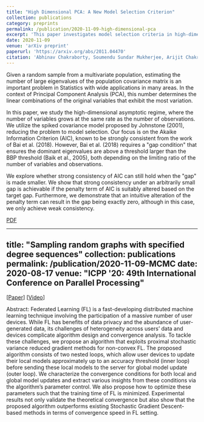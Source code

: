 ```yaml
---
title: "High Dimensional PCA: A New Model Selection Criterion"
collection: publications
category: preprints
permalink: /publication/2020-11-09-high-dimensional-pca
excerpt: 'This paper investigates model selection criteria in high-dimensional PCA, focusing on the Akaike Information Criterion (AIC) and its consistency under varying conditions of eigenvalue separation.'
date: 2020-11-09
venue: 'arXiv preprint'
paperurl: 'https://arxiv.org/abs/2011.04470'
citation: 'Abhinav Chakraborty, Soumendu Sundar Mukherjee, Arijit Chakrabarti. (2020). "High Dimensional PCA: A New Model Selection Criterion." <i>arXiv preprint arXiv:2011.04470</i>.'
---
```


Given a random sample from a multivariate population, estimating the number of large eigenvalues of the population covariance matrix is an important problem in Statistics with wide applications in many areas. In the context of Principal Component Analysis (PCA), this number determines the linear combinations of the original variables that exhibit the most variation.

In this paper, we study the high-dimensional asymptotic regime, where the number of variables grows at the same rate as the number of observations. We utilize the spiked covariance model proposed by Johnstone (2001), reducing the problem to model selection. Our focus is on the Akaike Information Criterion (AIC), known to be strongly consistent from the work of Bai et al. (2018). However, Bai et al. (2018) requires a "gap condition" that ensures the dominant eigenvalues are above a threshold larger than the BBP threshold (Baik et al., 2005), both depending on the limiting ratio of the number of variables and observations.

We explore whether strong consistency of AIC can still hold when the "gap" is made smaller. We show that strong consistency under an arbitrarily small gap is achievable if the penalty term of AIC is suitably altered based on the target gap. Furthermore, we demonstrate that an intuitive alteration of the penalty term can result in the gap being exactly zero, although in this case, we only achieve weak consistency.

[PDF](https://arxiv.org/abs/2011.04470)



---
title: "Sampling random graphs with specified degree sequences"
collection: publications
permalink: /publication/2020-11-09-MCMC
date: 2020-08-17
venue: "ICPP '20: 49th International Conference on Parallel Processing"
---

[[Paper](https://dl.acm.org/doi/10.1145/3404397.3404457)] [[Video](https://www.youtube.com/watch?v=cXsFYcXF0KM)]

Abstract: Federated Learning (FL) is a fast-developing distributed machine learning technique involving the participation of a massive number of user devices. While FL has benefits of data privacy and the abundance of user-generated data, its challenges of heterogeneity across users’ data and devices complicate algorithm design and convergence analysis. To tackle these challenges, we propose an algorithm that exploits proximal stochastic variance reduced gradient methods for non-convex FL. The proposed algorithm consists of two nested loops, which allow user devices to update their local models approximately up to an accuracy threshold (inner loop) before sending these local models to the server for global model update (outer loop). We characterize the convergence conditions for both local and global model updates and extract various insights from these conditions via the algorithm’s parameter control. We also propose how to optimize these parameters such that the training time of FL is minimized. Experimental results not only validate the theoretical convergence but also show that the proposed algorithm outperforms existing Stochastic Gradient Descent-based methods in terms of convergence speed in FL setting.